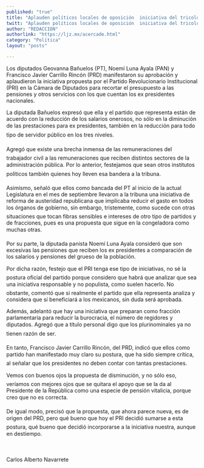 ```yaml
---
published: "true"
title: "Aplauden políticos locales de oposición  iniciativa del tricolor a nivel nacional"
twitt: "Aplauden políticos locales de oposición  iniciativa del tricolor a nivel nacional"
author: "REDACCION"
authorlink: "https://ljz.mx/acercade.html"
category: "Política"
layout: "posts"

---
```



  Los diputados Geovanna Bañuelos (PT), Noemí Luna Ayala (PAN) y Francisco Javier Carrillo Rincón (PRD) manifestaron su aprobación y aplaudieron la iniciativa propuesta por el Partido Revolucionario Institucional (PRI) en la Cámara de Diputados para recortar el presupuesto a las pensiones y otros servicios con los que cuentan los ex presidentes nacionales.



  La diputada Bañuelos expresó que ella y el partido que representa están de acuerdo con la reducción de los salarios onerosos, no sólo en la diminución de las prestaciones para ex presidentes, también en la reducción para todo tipo de servidor público en los tres niveles.



  Agregó que existe una brecha inmensa de las remuneraciones del trabajador civil a las remuneraciones que reciben distintos sectores de la administración pública. Por lo anterior, festejamos que sean otros institutos políticos también quienes hoy lleven esa bandera a la tribuna.



  Asimismo, señaló que ellos como bancada del PT al inicio de la actual Legislatura en el mes de septiembre llevaron a la tribuna una iniciativa de reforma de austeridad republicana que implicaba reducir el gasto en todos los órganos de gobierno, sin embargo, tristemente, como sucede con otras situaciones que tocan fibras sensibles e intereses de otro tipo de partidos y de fracciones, pues es una propuesta que sigue en la congeladora como muchas otras.



  Por su parte, la diputada panista Noemí Luna Ayala consideró que son excesivas las pensiones que reciben los ex presidentes a comparación de los salarios y pensiones del grueso de la población.



  Por dicha razón, festejo que el PRI tenga ese tipo de iniciativas, no sé la postura oficial del partido porque considero que habrá que analizar que sea una iniciativa responsable y no populista, como suelen hacerlo. No obstante, comentó que si realmente el partido que ella representa analiza y considera que sí beneficiará a los mexicanos, sin duda será aprobada.



  Además, adelantó que hay una iniciativa que preparan como fracción parlamentaria para reducir la burocracia, el número de regidores y diputados. Agregó que a título personal digo que los plurinominales ya no tienen razón de ser.



  En tanto, Francisco Javier Carrillo Rincón, del PRD, indicó que ellos como partido han manifestado muy claro su postura, que ha sido siempre crítica, al señalar que los presidentes no deben contar con tantas prestaciones.



  Vemos con buenos ojos la propuesta de disminución, y no sólo eso, veríamos con mejores ojos que se quitara el apoyo que se la da al Presidente de la República como una especie de pensión vitalicia, porque creo que no es correcta.



  De igual modo, precisó que la propuesta, que ahora parece nueva, es de origen del PRD, pero qué bueno que hoy el PRI decidió sumarse a esta postura, qué bueno que decidió incorporarse a la iniciativa nuestra, aunque en destiempo.



   



  Carlos Alberto Navarrete

